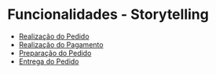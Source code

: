 # Funcionalidades - Storytelling

- [Realização do Pedido](./02%20Realização%20do%20pedido/realizacao_pedido.md)
- [Realização do Pagamento](./03%20Realização%20do%20pagamento/realizacao_pagamento.md)
- [Preparação do Pedido](./04%20Preparação%20do%20pedido/preparacao_pedido.md)
- [Entrega do Pedido](./05%20Entrega%20do%20pedido/entrega_pedido.md)
